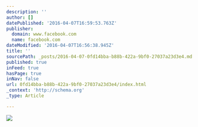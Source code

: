 ```yaml
---
description: ''
author: []
datePublished: '2016-04-07T16:59:53.763Z'
publisher:
  domain: www.facebook.com
  name: facebook.com
dateModified: '2016-04-07T16:56:38.945Z'
title: ''
sourcePath: _posts/2016-04-07-0fd14bba-b88b-422a-9bf0-27037a23d3e4.md
published: true
inFeed: true
hasPage: true
inNav: false
url: 0fd14bba-b88b-422a-9bf0-27037a23d3e4/index.html
_context: 'http://schema.org'
_type: Article

---
```

![](http://ecx.images-amazon.com/images/G/01/img13/associates/amazon_homepage_assoc_728x90_grey_2._V345622116_.gif)